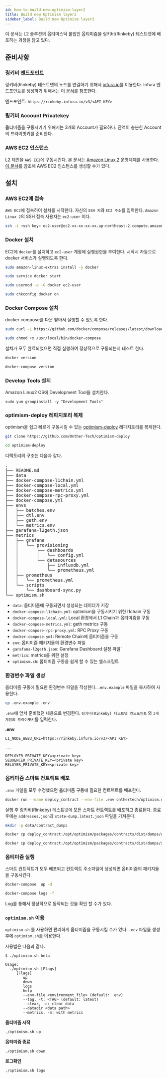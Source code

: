 ```yaml
---
id: how-to-build-new-optimism-layer2
title: Build new Optimism layer2
sidebar_label: Build new Optimism layer2
---
```


이 문서는 L2 솔루션의 옵티미스틱 롤업인 옵티미즘을 링키비(Rinkeby) 테스트넷에 배포하는 과정을 담고 있다.

## 준비사항

### 링키비 엔드포인트

링키비(Rinkeby) 테스트넷의 노드를 연결하기 위해서 [infura.io](https://infura.io)를 이용한다.
Infura 엔드포인트를 생성하기 위해서는 이 [문서](https://infura.io/docs)를 참조한다.

엔드포인트: `https://rinkeby.infura.io/v3/<API KEY>`

### 링키비 Account Privatekey

옵티미즘을 구동시키기 위해서는 3개의 Account가 필요하다. 잔액이 충분한 Account의 프라이빗키를 준비한다.

### AWS EC2 인스턴스

L2 체인을 `AWS EC2`에 구동시킨다. 본 문서는 [Amazon Linux 2](https://aws.amazon.com/ko/about-aws/whats-new/2017/12/introducing-amazon-linux-2/) 운영체제를 사용한다.
[이 문서](https://aws.amazon.com/ko/ec2/getting-started/)를 참조해 AWS EC2 인스턴스를 생성할 수가 있다.

## 설치

### AWS EC2에 접속

`AWS EC2`에 접속하여 설치를 시작한다. 자신의 `SSH 키`와 `EC2 주소`를 입력한다.
`Amazon Linux 2`의 SSH 접속 사용자는 `ec2-user` 이다.

```bash
ssh -i <ssh key> ec2-user@ec2-xx-xx-xx-xx.ap-northeast-2.compute.amazonaws.com
```

### Docker 설치

EC2에 `docker`를 설치하고 `ec2-user` 계정에 실행권한을 부여한다. 시작시 자동으로 docker 서비스가 실행되도록 한다.

```bash
sudo amazon-linux-extras install -y docker

sudo service docker start

sudo usermod -a -G docker ec2-user

sudo chkconfig docker on
```

### Docker Compose 설치

docker compose를 다운 받아서 실행할 수 있도록 한다.

```bash
sudo curl -L https://github.com/docker/compose/releases/latest/download/docker-compose-$(uname -s)-$(uname -m) -o /usr/local/bin/docker-compose

sudo chmod +x /usr/local/bin/docker-compose
```

설치가 모두 완료되었으면 직접 실행하여 정상적으로 구동되는지 테스트 한다.

```bash
docker version

docker-compose version
```

### Develop Tools 설치

Amazon Linux2 OS에 Development Tool을 설치한다.

```
sudo yum groupinstall -y "Development Tools"
```

### optimism-deploy 레파지토리 복제

optimism을 쉽고 빠르게 구동시킬 수 있는 [optimism-deploy](https://github.com/Onther-Tech/optimism-deploy) 레파지토리를 복제한다.

```bash
git clone https://github.com/Onther-Tech/optimism-deploy

cd optimism-deploy
```

디렉토리의 구조는 다음과 같다.

<pre>
.
├── README.md
├── data
├── docker-compose-l1chain.yml
├── docker-compose-local.yml
├── docker-compose-metrics.yml
├── docker-compose-rpc-proxy.yml
├── docker-compose.yml
├── envs
│   ├── batches.env
│   ├── dtl.env
│   ├── geth.env
│   └── metrics.env
├── garafana-l2geth.json
├── metrics
│   ├── grafana
│   │   └── provisioning
│   │       ├── dashboards
│   │       │   └── config.yml
│   │       └── datasources
│   │           ├── influxdb.yml
│   │           └── prometheus.yml
│   ├── prometheus
│   │   └── prometheus.yml
│   └── scripts
│       └── dashboard-sync.py
└── optimism.sh
</pre>

* `data`: 옵티미즘에 구동되면서 생성되는 데이터가 저장
* `docker-compose-l1chain.yml`: optimism을 구동시키기 위한 l1chain 구동
* `docker-compose-local.yml`: Local 환경에서 L1 Chain과 옵티미즘을 구동
*  `docker-compose-metrics.yml`: geth metrics 구동
*  `docker-compose-rpc-proxy.yml`: RPC Proxy 구동
* `docker-compose.yml`: Remote Chain에 옵티미즘을 구동
* `env`: 옵티미즘 패키지들의 환경변수 파일
* `garafana-l2geth.json`: Garafana Dashboard 설정 파일`
* `metrics`: metrics를 위한 설정
* `optimism.sh`: 옵티미즘 구동을 쉽게 할 수 있는 쉘스크립트

### 환경변수 파일 생성

옵티미즘 구동에 필요한 환경변수 파일을 작성한다. `.env.example` 파일을 복사하여 사용한다.

```bash
cp .env.example .env
```

`.env`에 앞서 준비했던 내용으로 변경한다. `링키비(Rinkeby) 테스트넷 엔드포인트` 와 `3개 계정의 프라이빗키`를 입력한다.

**.env**

```
L1_NODE_WEB3_URL=https://rinkeby.infura.io/v3/<API KEY>

...

DEPLOYER_PRIVATE_KEY=<private key>
SEQUENCER_PRIVATE_KEY=<private key>
RELAYER_PRIVATE_KEY=<private key>
```

### 옵티미즘 스마트 컨트렉트 배포

`.env` 파일을 모두 수정했으면 옵티미즘 구동에 필요한 컨트렉트를  배포한다.

```bash
docker run --name deploy_contract --env-file .env onthertech/optimism.deployer
```
실행 후 링키비(Rinkeby) 테스트넷에 모든 스마트 컨트렉트를 배포하고 종료된다.
종료후에는 `addresses.json`과 `state-dump.latest.json` 파일을 가져온다.

```bash
mkdir -p data/contract_dumps

docker cp deploy_contract:/opt/optimism/packages/contracts/dist/dumps/addresses.json data/contract_dumps/

docker cp deploy_contract:/opt/optimism/packages/contracts/dist/dumps/state-dump.latest.json data/contract_dumps/
```

### 옵티미즘 실행

스마트 컨트렉트가 모두 배포되고 컨트렉트 주소파일이 생성되면 옵티미즘의 패키지들을 구동시킨다.

```bash
docker-compose  up -d

docker-compose logs -f
```

Log를 통해서 정상적으로 동작되는 것을 확인 할 수가 있다.

### `optimism.sh` 이용

`optimism.sh` 를 사용하면 편리하게 옵티미즘을 구동시킬 수가 있다.
`.env` 파일을 생성후에 `optimism.sh`를 이용한다.

사용법은 다음과 같다.

```
$ ./optimism.sh help

Usage:
  ./optimism.sh [Flags]
     [Flags]
        up
        down
        logs
        help
        --env-file <environment file> (default: .env)
        --tag, -t: <TAG> (default: latest)
        --clear, -c: clear data
        --datadir <data path>
        --metrics, -m: with metrics
```

**옵티미즘 시작**

```
./optimism.sh up
```

**옵티미즘 종료**

```
./optimism.sh down
```

**로그확인**

```
./optimism.sh logs
```
